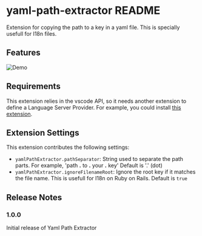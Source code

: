 # yaml-path-extractor README

Extension for copying the path to a key in a yaml file. This is specially usefull for I18n files.

## Features

![Demo](https://github.com/jtcontreras90/yaml-path-extractor/blob/master/images/simple_demo.gif?raw=true)

## Requirements

This extension relies in the vscode API, so it needs another extension to define a Language Server Provider. For example, you could install [this extension](https://github.com/redhat-developer/vscode-yaml).

## Extension Settings

This extension contributes the following settings:

* `yamlPathExtractor.pathSeparator`: String used to separate the path parts. For example, 'path **.** to **.** your **.** key' Default is '.' (dot)
* `yamlPathExtractor.ignoreFilenameRoot`: Ignore the root key if it matches the file name. This is usefull for I18n on Ruby on Rails. Default is `true`

## Release Notes

### 1.0.0

Initial release of Yaml Path Extractor
